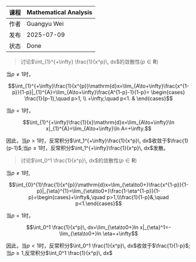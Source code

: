 | 课程   | Mathematical Analysis |
| ---- | ---------------------------------------- |
| 作者   | Guangyu Wei                               |
| 发布 | 2025-07-09 |
|状态|Done|

> 讨论$\int_{1}^{+\infty} \frac{1}{x^p}\, dx$的敛散性$(p\in \mathbf{R})$

当$p\neq 1$时，

$$\int_{1}^{+\infty}\frac{1}{x^{p}}\mathrm{d}x=\lim_{A\to+\infty}\frac{x^{1-p}}{1-p}|_{1}^{A}=\lim_{A\to+\infty}\frac{A^{1-p}-1}{1-p}=
\begin{cases}
\frac{1}{p-1},\quad p>1, \\
+\infty,\quad p<1. & 
\end{cases}$$

当$p=1$时，

$$\int_{1}^{+\infty}\frac{1}{x}\mathrm{d}x=\lim_{A\to+\infty}\ln x|_{1}^{A}=\lim_{A\to+\infty}\ln A=+\infty.$$

因此，当$p>1$时，反常积分$\int_1^{+\infty}\frac{1}{x^p}\, dx$收敛于$\frac{1}{p-1}$;当$p\leq1$时，反常积分$\int_1^{+\infty}\frac{1}{x^p}\, dx$发散。

> 讨论$\int_0^1 \frac{1}{x^p}\, dx$的敛散性$(p\in \mathbf{R})$

当$p\neq 1$时,

$$\int_{0}^{1}\frac{1}{x^{p}}\mathrm{d}x=\lim_{\eta\to0+}\frac{x^{1-p}}{1-p}|_{\eta}^{1}=\lim_{\eta\to0+}\frac{1-\eta^{1-p}}{1-p}=\begin{cases}+\infty&,\quad p>1,\\\frac{1}{1-p}&,\quad p<1.\end{cases}$$

当$p=1$时，

$$\int_0^1 \frac{1}{x^p}\, dx=\lim_{\eta\to0+}ln x|_{\eta}^1=-\lim_{\eta\to0+}ln \eta=+\infty$$

因此，当$p<1$时，反常积分$\int_0^1 \frac{1}{x^p}\, dx$收敛于$\frac{1}{1-p}$;当$p \geq 1$,反常积分$\int_0^1 \frac{1}{x^p}\, dx$

